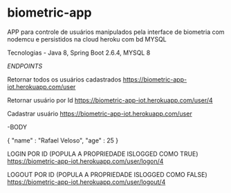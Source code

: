 # biometric-app

APP para controle de usuários manipulados pela interface de biometria com nodemcu e persistidos na cloud heroku com bd MYSQL

Tecnologias - Java 8, Spring Boot 2.6.4, MYSQL 8

*ENDPOINTS*

Retornar todos os usuários cadastrados
https://biometric-app-iot.herokuapp.com/user


Retornar usuário por Id
https://biometric-app-iot.herokuapp.com/user/4

Cadastrar usuário
https://biometric-app-iot.herokuapp.com/user

-BODY

{
    "name" : "Rafael Veloso",
    "age" : 25
}


LOGIN POR ID (POPULA A PROPRIEDADE ISLOGGED COMO TRUE)
https://biometric-app-iot.herokuapp.com/user/logon/4

LOGOUT POR ID (POPULA A PROPRIEDADE ISLOGGED COMO FALSE)
https://biometric-app-iot.herokuapp.com/user/logout/4
